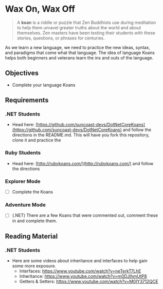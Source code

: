 # Wax On, Wax Off

> A **koan** is a riddle or puzzle that Zen Buddhists use during meditation to help them unravel greater truths about the world and about themselves. Zen masters have been testing their students with these stories, questions, or phrases for centuries.

As we learn a new language, we need to practice the new ideas, syntax, and paradigms that come what that language. The idea of language Koans helps both beginners and veterans learn the ins and outs of the language.

## Objectives

- Complete your language Koans

## Requirements

### .NET Students

- Head here: [https://github.com/suncoast-devs/DotNetCoreKoans](https://github.com/suncoast-devs/DotNetCoreKoans) and follow the directions in the README.md. This will have you fork this repository, clone it and practice the

### Ruby Students

- Head here: [http://rubykoans.com/](http://rubykoans.com/) and follow the directions

### Explorer Mode

- [ ] Complete the Koans

### Adventure Mode

- [ ] (.NET) There are a few Koans that were commented out, comment these in and complete them.

## Reading Material

### .NET Students

- Here are some videos about inheritance and interfaces to help gain some more exposure.
  - Interfaces: https://www.youtube.com/watch?v=neTerkT7LhE
  - Inheritance: https://www.youtube.com/watch?v=m0DJIhmUtP8
  - Getters & Setters: https://www.youtube.com/watch?v=M0IY3712QCE
